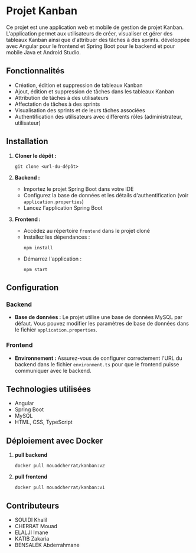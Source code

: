 # Projet Kanban

Ce projet est une application web et mobile de gestion de projet Kanban. L'application permet aux utilisateurs de créer, visualiser et gérer des tableaux Kanban ainsi que d'attribuer des tâches à des sprints.
 développée avec Angular pour le frontend et Spring Boot pour le backend et pour mobile Java et Android Studio.

## Fonctionnalités

- Création, édition et suppression de tableaux Kanban
- Ajout, édition et suppression de tâches dans les tableaux Kanban
- Attribution de tâches à des utilisateurs
- Affectation de tâches à des sprints
- Visualisation des sprints et de leurs tâches associées
- Authentification des utilisateurs avec différents rôles (administrateur, utilisateur)

## Installation

1. **Cloner le dépôt :**
    ```
    git clone <url-du-dépôt>
    ```

2. **Backend :**
    - Importez le projet Spring Boot dans votre IDE
    - Configurez la base de données et les détails d'authentification (voir `application.properties`)
    - Lancez l'application Spring Boot

3. **Frontend :**
    - Accédez au répertoire `frontend` dans le projet cloné
    - Installez les dépendances :
        ```
        npm install
        ```
    - Démarrez l'application :
        ```
        npm start
        ```

## Configuration

### Backend

- **Base de données :** Le projet utilise une base de données MySQL par défaut. Vous pouvez modifier les paramètres de base de données dans le fichier `application.properties`.

### Frontend

- **Environnement :** Assurez-vous de configurer correctement l'URL du backend dans le fichier `environment.ts` pour que le frontend puisse communiquer avec le backend.

## Technologies utilisées

- Angular
- Spring Boot
- MySQL
- HTML, CSS, TypeScript

## Déploiement avec Docker

1. **pull backend**
    ```
    docker pull mouadcherrat/kanban:v2
    ```

2. **pull frontend**
    ```
    docker pull mouadcherrat/kanban:v1
    ```
## Contributeurs

- SOUIDI Khalil
- CHERRAT Mouad
- ELALJI Imane
- KATIB Zakaria
- BENSALEK Abderrahmane
